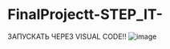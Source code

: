 # FinalProjectt-STEP_IT-
ЗАПУСКАТЬ ЧЕРЕЗ VISUAL CODE!!
![image](https://github.com/user-attachments/assets/4eff018d-0a32-471f-98ca-ae6949a61b3d)


